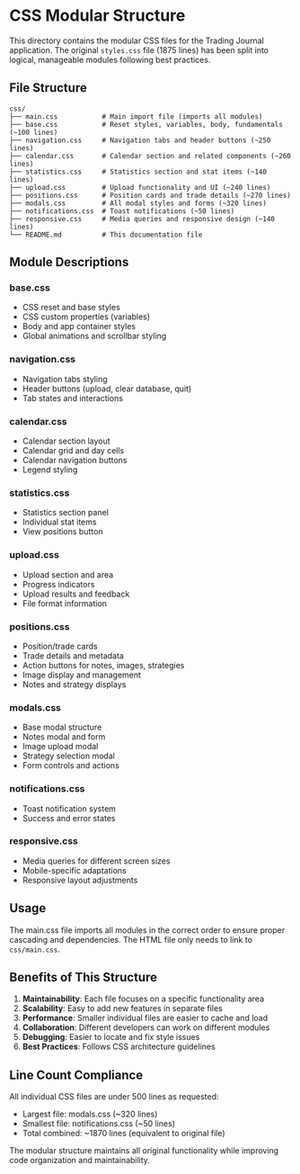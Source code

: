 # CSS Modular Structure

This directory contains the modular CSS files for the Trading Journal application. The original `styles.css` file (1875 lines) has been split into logical, manageable modules following best practices.

## File Structure

```
css/
├── main.css           # Main import file (imports all modules)
├── base.css           # Reset styles, variables, body, fundamentals (~100 lines)
├── navigation.css     # Navigation tabs and header buttons (~250 lines)
├── calendar.css       # Calendar section and related components (~260 lines)
├── statistics.css     # Statistics section and stat items (~140 lines)
├── upload.css         # Upload functionality and UI (~240 lines)
├── positions.css      # Position cards and trade details (~270 lines)
├── modals.css         # All modal styles and forms (~320 lines)
├── notifications.css  # Toast notifications (~50 lines)
├── responsive.css     # Media queries and responsive design (~140 lines)
└── README.md          # This documentation file
```

## Module Descriptions

### base.css
- CSS reset and base styles
- CSS custom properties (variables)
- Body and app container styles
- Global animations and scrollbar styling

### navigation.css
- Navigation tabs styling
- Header buttons (upload, clear database, quit)
- Tab states and interactions

### calendar.css
- Calendar section layout
- Calendar grid and day cells
- Calendar navigation buttons
- Legend styling

### statistics.css
- Statistics section panel
- Individual stat items
- View positions button

### upload.css
- Upload section and area
- Progress indicators
- Upload results and feedback
- File format information

### positions.css
- Position/trade cards
- Trade details and metadata
- Action buttons for notes, images, strategies
- Image display and management
- Notes and strategy displays

### modals.css
- Base modal structure
- Notes modal and form
- Image upload modal
- Strategy selection modal
- Form controls and actions

### notifications.css
- Toast notification system
- Success and error states

### responsive.css
- Media queries for different screen sizes
- Mobile-specific adaptations
- Responsive layout adjustments

## Usage

The main.css file imports all modules in the correct order to ensure proper cascading and dependencies. The HTML file only needs to link to `css/main.css`.

## Benefits of This Structure

1. **Maintainability**: Each file focuses on a specific functionality area
2. **Scalability**: Easy to add new features in separate files
3. **Performance**: Smaller individual files are easier to cache and load
4. **Collaboration**: Different developers can work on different modules
5. **Debugging**: Easier to locate and fix style issues
6. **Best Practices**: Follows CSS architecture guidelines

## Line Count Compliance

All individual CSS files are under 500 lines as requested:
- Largest file: modals.css (~320 lines)
- Smallest file: notifications.css (~50 lines)
- Total combined: ~1870 lines (equivalent to original file)

The modular structure maintains all original functionality while improving code organization and maintainability. 